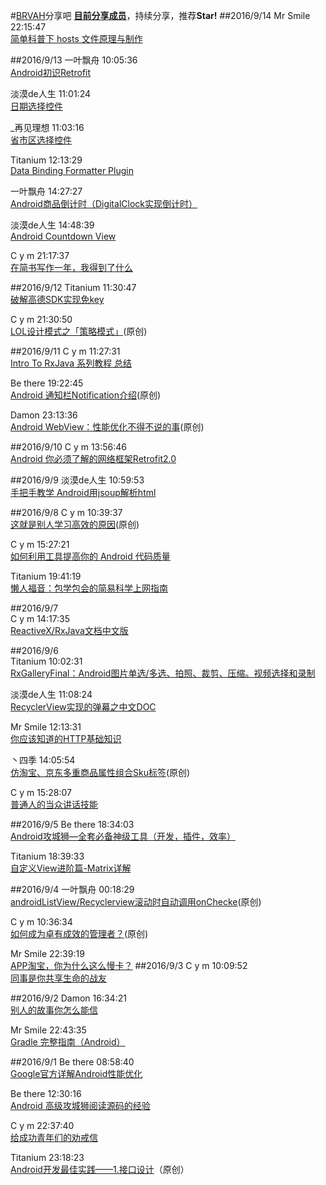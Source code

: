 #[BRVAH](https://github.com/CymChad/BaseRecyclerViewAdapterHelper)分享吧
**[目前分享成员](https://github.com/CymChad/BRVAHST/blob/master/Member.md)**，持续分享，推荐**Star!**
##2016/9/14
Mr Smile  22:15:47  
[简单科普下 hosts 文件原理与制作](https://gold.xitu.io/entry/57c051767db2a20068f2b000)

##2016/9/13
一叶飘舟  10:05:36  
[Android初识Retrofit](http://blog.csdn.net/jdsjlzx/article/details/52015347)

淡漠de人生  11:01:24  
[日期选择控件](https://github.com/mrfluency/Time-Selector)

_再见理想  11:03:16  
[省市区选择控件](https://github.com/a5533348/RegionSelector) 

Titanium  12:13:29  
[Data Binding Formatter Plugin](https://zhuanlan.zhihu.com/p/22427306)

一叶飘舟  14:27:27  
[Android商品倒计时（DigitalClock实现倒计时）](http://blog.csdn.net/jdsjlzx/article/details/51996466)

淡漠de人生  14:48:39  
[Android Countdown View](https://github.com/iwgang/CountdownView)

C y m  21:17:37  
[在简书写作一年，我得到了什么](http://www.jianshu.com/p/c5f3bd6836a9)

##2016/9/12
Titanium  11:30:47  
[破解高德SDK实现免key](http://caiyao.name/2016/09/10/%E7%A0%B4%E8%A7%A3%E9%AB%98%E5%BE%B7SDK%E5%AE%9E%E7%8E%B0%E5%85%8Dkey/)

C y m  21:30:50   
[LOL设计模式之「策略模式」](http://gold.xitu.io/post/57d65eac7db2a200684109dc)(原创)

##2016/9/11
C y m  11:27:31  
[Intro To RxJava 系列教程 总结](http://blog.chengyunfeng.com/?p=983)

Be there  19:22:45  
[Android 通知栏Notification介绍](http://www.jianshu.com/p/8c7558f4914b?utm_campaign=haruki&utm_content=note&utm_medium=reader_share&utm_source=qq)(原创)

Damon   23:13:36  
[Android WebView：性能优化不得不说的事](http://motalks.cn/2016/09/11/Android-WebView-JavaScript-3/)(原创)

##2016/9/10
C y m  13:56:46  
[Android 你必须了解的网络框架Retrofit2.0](http://www.jianshu.com/p/a94e38636fde)

##2016/9/9
淡漠de人生  10:59:53  
[手把手教学 Android用jsoup解析html](http://www.jianshu.com/p/a620a2664f58)

##2016/9/8
C y m  10:39:37  
[这就是别人学习高效的原因](http://www.jianshu.com/p/f01ec37c61e2)(原创)

C y m  15:27:21  
[如何利用工具提高你的 Android 代码质量](http://www.open-open.com/lib/view/open1436497439973.html)

Titanium  19:41:19  
[懒人福音：包学包会的简易科学上网指南](https://www.loyalsoldier.me/an-easy-guideline-to-fuck-the-gfw/)

##2016/9/7  
C y m  14:17:35  
[ReactiveX/RxJava文档中文版](https://mcxiaoke.gitbooks.io/rxdocs/content/Intro.html)

##2016/9/6  
Titanium  10:02:31  
[RxGalleryFinal：Android图片单选/多选、拍照、裁剪、压缩。视频选择和录制](https://github.com/FinalTeam/RxGalleryFinal)

淡漠de人生  11:08:24  
[RecyclerView实现的弹幕之中文DOC](http://www.jianshu.com/p/6649f5239aef#)

Mr Smile  12:13:31  
[你应该知道的HTTP基础知识](http://www.jianshu.com/p/e544b7a76dac?utm_campaign=haruki&utm_content=note&utm_medium=reader_share&utm_source=qq)

丶四季  14:05:54  
[仿淘宝、京东多重商品属性组合Sku标签](http://blog.csdn.net/qq_32763839/article/details/52449037)(原创)

C y m  15:28:07  
[普通人的当众讲话技能](http://zhibimo.com/read/xiaolai/wo-ye-you-hua-yao-shuo--pu-tong-ren-de-jiang-yan-ji-neng/)

##2016/9/5
Be there  18:34:03  
[Android攻城狮—全套必备神级工具（开发，插件，效率）](http://www.jianshu.com/p/0911efbf8009?f=tt&hmsr=toutiao.io&utm_medium=toutiao.io&utm_source=toutiao.io)

Titanium  18:39:33  
[自定义View进阶篇-Matrix详解](http://www.gcssloop.com/customview/Matrix_Method/)

##2016/9/4
一叶飘舟  00:18:29  
[androidListView/Recyclerview滚动时自动调用onChecke](http://blog.csdn.net/jdsjlzx/article/details/52426868)(原创)

C y m  10:36:34  
[如何成为卓有成效的管理者？](http://www.jianshu.com/p/9240d7cbbb37)(原创)

Mr Smile  22:39:19  
[APP淘宝，你为什么这么慢卡？](http://www.jianshu.com/p/423b77c15af3)
##2016/9/3
C y m  10:09:52  
[同事是你共享生命的战友](http://mp.weixin.qq.com/s?__biz=MzAwMDgyMTA3Mg==&mid=2650056932&idx=1&sn=7fe1887d2aa0f2a0fc2a4ee91e35ab28&scene=0#wechat_redirect)

##2016/9/2
Damon   16:34:21  
[别人的故事你怎么能信](http://mp.weixin.qq.com/s?__biz=MzAwMDgyMTA3Mg==&mid=2650056918&idx=1&sn=08839ca4bb566e790cf4917b58bef7f5&scene=1&srcid=0902WhRA3m3ISgGFisay5T5L#rd)

Mr Smile  22:43:35  
[Gradle 完整指南（Android）](https://gold.xitu.io/entry/57c7a00e0a2b58006b1a1358)

##2016/9/1
Be there  08:58:40  
[Google官方详解Android性能优化](http://blog.csdn.net/chivalrousman/article/details/51553114)

Be there  12:30:16  
[Android 高级攻城狮阅读源码的经验](http://www.jianshu.com/p/be86e5678252?f=tt&hmsr=toutiao.io&utm_medium=toutiao.io&utm_source=toutiao.io)

C y m  22:37:40  
[给成功青年们的劝戒信](http://mp.weixin.qq.com/s?__biz=MjM5ODIyMTE0MA==&mid=2650968627&idx=1&sn=d719d254b9f691b92fd84f3facb56eb6&chksm=bd3836088a4fbf1e5e39f2a3e8c0c416dbbdca0d58fd62e1c60b6b1507f4511f375973e68185&scene=0#wechat_redirect)

Titanium  23:18:23  
[Android开发最佳实践——1.接口设计](http://loshine.me/2016/09/01/android-best-practice-p1-interface-design/)（原创）


